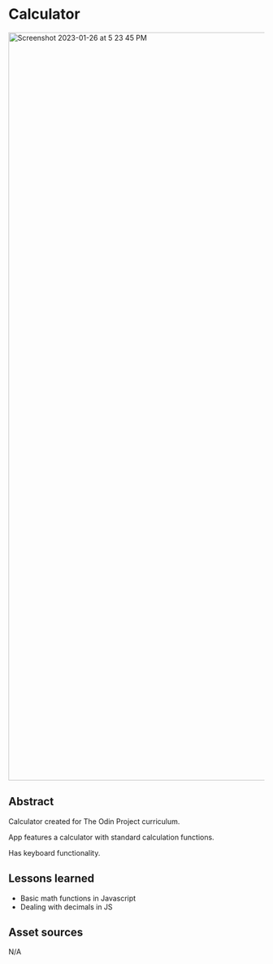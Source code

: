 # Calculator
<img width="1470" alt="Screenshot 2023-01-26 at 5 23 45 PM" src="https://user-images.githubusercontent.com/41353202/214964815-f2d98807-fab5-4c3a-9a72-694aeb9e2bef.png">

## Abstract
Calculator created for The Odin Project curriculum. 

App features a calculator with standard calculation functions.

Has keyboard functionality. 

## Lessons learned

 - Basic math functions in Javascript
 - Dealing with decimals in JS

## Asset sources
N/A

